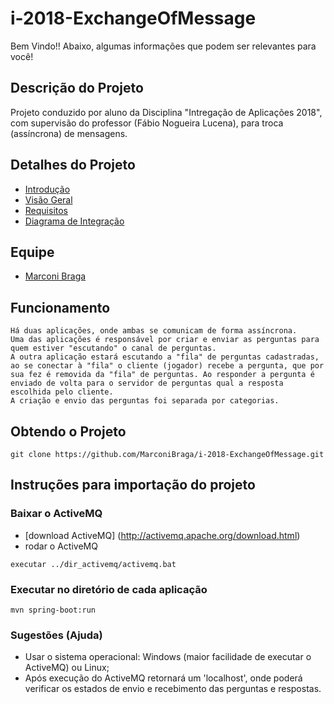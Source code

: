 # i-2018-ExchangeOfMessage

Bem Vindo!! Abaixo, algumas informações que podem ser relevantes para você!  

## Descrição do Projeto
  
  Projeto conduzido por aluno da Disciplina "Intregação de Aplicações 2018", com supervisão do professor (Fábio Nogueira Lucena), para troca (assíncrona) de mensagens.

## Detalhes do Projeto
 - [Introdução](https://github.com/MarconiBraga/i-2018-ExchangeOfMessage/blob/master/Topico05/docs/Introducao.md)
 - [Visão Geral](https://github.com/MarconiBraga/i-2018-ExchangeOfMessage/blob/master/Topico05/docs/Visao_Geral.md)
 - [Requisitos](https://github.com/MarconiBraga/i-2018-ExchangeOfMessage/blob/master/Topico05/docs/Requisitos.md)
 - [Diagrama de Integração](https://github.com/MarconiBraga/i-2018-ExchangeOfMessage/blob/master/Topico05/docs/Integration_Diagram.pdf)	
 
## Equipe

 - [Marconi Braga](https://github.com/MarconiBraga)

## Funcionamento

	Há duas aplicações, onde ambas se comunicam de forma assíncrona. 
	Uma das aplicações é responsável por criar e enviar as perguntas para quem estiver "escutando" o canal de perguntas.
	A outra aplicação estará escutando a "fila" de perguntas cadastradas, ao se conectar à "fila" o cliente (jogador) recebe a pergunta, que por sua fez é removida da "fila" de perguntas. Ao responder a pergunta é enviado de volta para o servidor de perguntas qual a resposta escolhida pelo cliente.
	A criação e envio das perguntas foi separada por categorias.
 
## Obtendo o Projeto

`git clone https://github.com/MarconiBraga/i-2018-ExchangeOfMessage.git`  

## Instruções para importação do projeto

### Baixar o ActiveMQ

- [download ActiveMQ] (http://activemq.apache.org/download.html)
- rodar o ActiveMQ
```
executar ../dir_activemq/activemq.bat
```

### Executar no diretório de cada aplicação
```
mvn spring-boot:run
```
### Sugestões (Ajuda)
- Usar o sistema operacional: Windows (maior facilidade de executar o ActiveMQ) ou Linux;
- Após execução do ActiveMQ retornará um 'localhost', onde poderá verificar os estados de envio e recebimento das perguntas e respostas.
